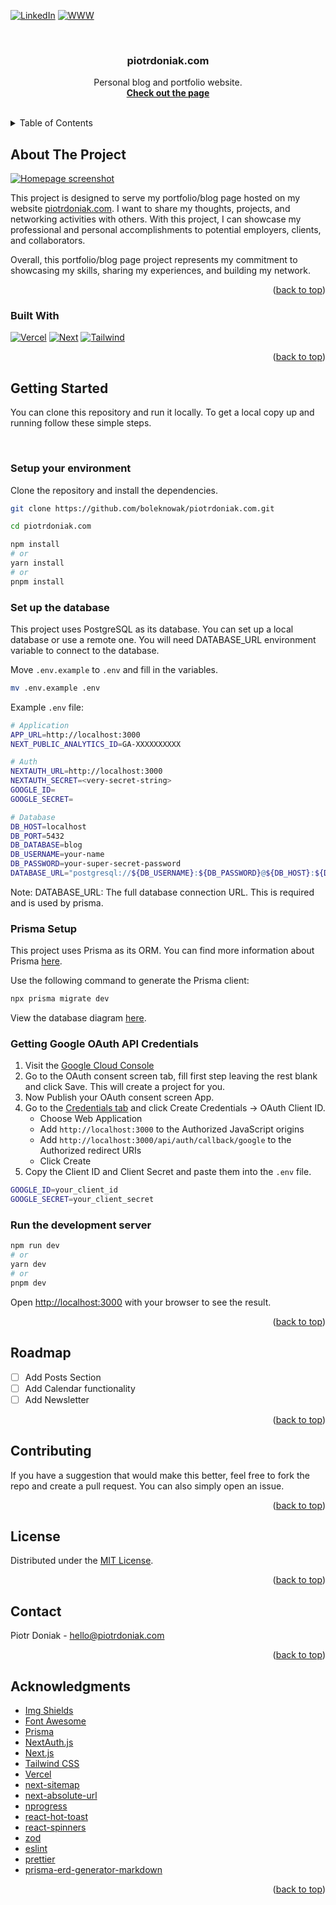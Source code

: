 <a name="readme-top"></a>

[![LinkedIn][linkedin-shield]][linkedin-url]
[![WWW][www-shield]][www-url]

<br />
<div align="center">
  <h3 align="center"><strong>piotrdoniak.com</strong></h3>
  <p align="center">
    Personal blog and portfolio website.
    <br />
    <a href="https://piotrdoniak.com?utm_source=github&utm_medium=hero&utm_campaign=piotrdoniak.com"><strong>Check out the page</strong></a>
    <br />
    <br />
  </p>
</div>

<!-- TABLE OF CONTENTS -->
<details>
  <summary>Table of Contents</summary>
  <ol>
    <li>
      <a href="#about-the-project">About The Project</a>
      <ul>
        <li><a href="#built-with">Built With</a></li>
      </ul>
    </li>
    <li><a href="#getting-started">Getting Started</a></li>
    <li><a href="#roadmap">Roadmap</a></li>
    <li><a href="#contributing">Contributing</a></li>
    <li><a href="#license">License</a></li>
    <li><a href="#contact">Contact</a></li>
    <li><a href="#acknowledgments">Acknowledgments</a></li>
  </ol>
</details>

<!-- ABOUT THE PROJECT -->
## **About The Project**

[![Homepage screenshot][homepage-screenshot]](https://piotrdoniak.com?utm_source=github&utm_medium=screenshot&utm_campaign=piotrdoniak.com)

This project is designed to serve my portfolio/blog page hosted on my website [piotrdoniak.com](https://piotrdoniak.com?utm_source=github&utm_medium=about&utm_campaign=piotrdoniak.com). I want to share my thoughts, projects, and networking activities with others. With this project, I can showcase my professional and personal accomplishments to potential employers, clients, and collaborators.

Overall, this portfolio/blog page project represents my commitment to showcasing my skills, sharing my experiences, and building my network.

<p align="right">(<a href="#readme-top">back to top</a>)</p>



### **Built With**

[![Vercel][Vercel]][Vercel-url]
[![Next][Next.js]][Next-url]
[![Tailwind][Tailwind]][Tailwind-url]

<p align="right">(<a href="#readme-top">back to top</a>)</p>



<!-- GETTING STARTED -->
## **Getting Started**

You can clone this repository and run it locally. To get a local copy up and running follow these simple steps.

<br />

### **Setup your environment**

Clone the repository and install the dependencies.

```bash
git clone https://github.com/boleknowak/piotrdoniak.com.git

cd piotrdoniak.com

npm install
# or
yarn install
# or
pnpm install
```

### **Set up the database**

This project uses PostgreSQL as its database.
You can set up a local database or use a remote one.
You will need DATABASE_URL environment variable to connect to the database.

Move `.env.example` to `.env` and fill in the variables.

```bash
mv .env.example .env
```

Example `.env` file:

```bash
# Application
APP_URL=http://localhost:3000
NEXT_PUBLIC_ANALYTICS_ID=GA-XXXXXXXXXX

# Auth
NEXTAUTH_URL=http://localhost:3000
NEXTAUTH_SECRET=<very-secret-string>
GOOGLE_ID=
GOOGLE_SECRET=

# Database
DB_HOST=localhost
DB_PORT=5432
DB_DATABASE=blog
DB_USERNAME=your-name
DB_PASSWORD=your-super-secret-password
DATABASE_URL="postgresql://${DB_USERNAME}:${DB_PASSWORD}@${DB_HOST}:${DB_PORT}/${DB_DATABASE}?schema=public"
```

Note: DATABASE_URL: The full database connection URL. This is required and is used by prisma.


### **Prisma Setup**

This project uses Prisma as its ORM. You can find more information about Prisma [here](https://www.prisma.io/).

Use the following command to generate the Prisma client:

```bash
npx prisma migrate dev
```

View the database diagram [here](https://github.com/boleknowak/piotrdoniak.com/blob/main/prisma/ERD.md).

### **Getting Google OAuth API Credentials**

1. Visit the [Google Cloud Console](https://console.developers.google.com/apis/credentials)
2. Go to the OAuth consent screen tab, fill first step leaving the rest blank and click Save. This will create a project for you.
3. Now Publish your OAuth consent screen App.
4. Go to the [Credentials tab](https://console.cloud.google.com/apis/credentials) and click Create Credentials -> OAuth Client ID.
   - Choose Web Application
   - Add `http://localhost:3000` to the Authorized JavaScript origins
   - Add `http://localhost:3000/api/auth/callback/google` to the Authorized redirect URIs
   - Click Create
5. Copy the Client ID and Client Secret and paste them into the `.env` file.

```bash
GOOGLE_ID=your_client_id
GOOGLE_SECRET=your_client_secret
```

### **Run the development server**

```bash
npm run dev
# or
yarn dev
# or
pnpm dev
```

Open [http://localhost:3000](http://localhost:3000) with your browser to see the result.

<p align="right">(<a href="#readme-top">back to top</a>)</p>

<!-- ROADMAP -->
## Roadmap

- [ ] Add Posts Section
- [ ] Add Calendar functionality
- [ ] Add Newsletter

<p align="right">(<a href="#readme-top">back to top</a>)</p>

<!-- CONTRIBUTING -->
## Contributing

If you have a suggestion that would make this better, feel free to fork the repo and create a pull request. You can also simply open an issue.

<p align="right">(<a href="#readme-top">back to top</a>)</p>

<!-- LICENSE -->
## License

Distributed under the [MIT License](https://choosealicense.com/licenses/mit/).

<p align="right">(<a href="#readme-top">back to top</a>)</p>



<!-- CONTACT -->
## Contact

Piotr Doniak - [hello@piotrdoniak.com](mailto:hello@piotrdoniak.com)

<p align="right">(<a href="#readme-top">back to top</a>)</p>



<!-- ACKNOWLEDGMENTS -->
## Acknowledgments

* [Img Shields](https://shields.io)
* [Font Awesome](https://fontawesome.com)
* [Prisma](https://www.prisma.io/)
* [NextAuth.js](https://next-auth.js.org/)
* [Next.js](https://nextjs.org/)
* [Tailwind CSS](https://tailwindcss.com/)
* [Vercel](https://vercel.com/)
* [next-sitemap](https://www.npmjs.com/package/next-sitemap)
* [next-absolute-url](https://www.npmjs.com/package/next-absolute-url)
* [nprogress](https://www.npmjs.com/package/nprogress)
* [react-hot-toast](https://react-hot-toast.com/)
* [react-spinners](https://www.npmjs.com/package/react-spinners)
* [zod](https://www.npmjs.com/package/zod)
* [eslint](https://eslint.org/)
* [prettier](https://prettier.io/)
* [prisma-erd-generator-markdown](https://www.npmjs.com/package/prisma-erd-generator-markdown)

<p align="right">(<a href="#readme-top">back to top</a>)</p>

<!-- MARKDOWN LINKS & IMAGES -->
[linkedin-shield]: https://img.shields.io/badge/-LinkedIn-black.svg?style=for-the-badge&logo=linkedin&colorB=0a66c2
[linkedin-url]: https://linkedin.com/in/piotrdoniak
[www-shield]: https://img.shields.io/badge/-WWW-black.svg?style=for-the-badge&logo=rss&colorB=073551
[www-url]: https://piotrdoniak.com?utm_source=github&utm_medium=shield&utm_campaign=piotrdoniak.com
[homepage-screenshot]: https://piotrdoniak.com/images/brand/homepage.png

[Next.js]: https://img.shields.io/badge/next.js-000000?style=for-the-badge&logo=nextdotjs&logoColor=white
[Next-url]: https://nextjs.org/
[Vercel]: https://img.shields.io/badge/Vercel-000000?style=for-the-badge&logo=vercel&logoColor=white
[Vercel-url]: https://vercel.com/
[Tailwind]: https://img.shields.io/badge/Tailwind-06B6D4?style=for-the-badge&logo=tailwind-css&logoColor=white
[Tailwind-url]: https://tailwindcss.com/
